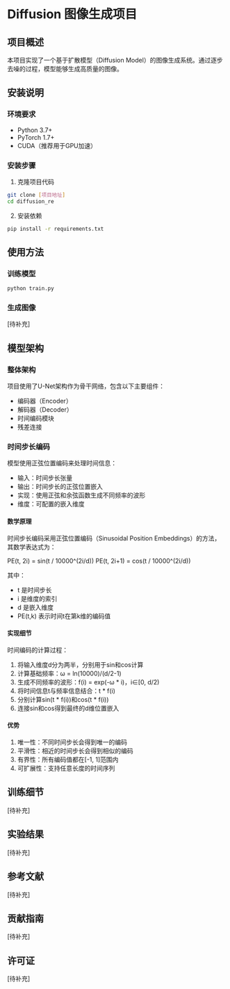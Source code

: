 # Diffusion 图像生成项目

## 项目概述
本项目实现了一个基于扩散模型（Diffusion Model）的图像生成系统。通过逐步去噪的过程，模型能够生成高质量的图像。

## 安装说明

### 环境要求
- Python 3.7+
- PyTorch 1.7+
- CUDA（推荐用于GPU加速）

### 安装步骤
1. 克隆项目代码
```bash
git clone [项目地址]
cd diffusion_re
```

2. 安装依赖
```bash
pip install -r requirements.txt
```

## 使用方法

### 训练模型
```bash
python train.py
```

### 生成图像
[待补充]

## 模型架构

### 整体架构
项目使用了U-Net架构作为骨干网络，包含以下主要组件：
- 编码器（Encoder）
- 解码器（Decoder）
- 时间编码模块
- 残差连接

### 时间步长编码
模型使用正弦位置编码来处理时间信息：

- 输入：时间步长张量
- 输出：时间步长的正弦位置嵌入
- 实现：使用正弦和余弦函数生成不同频率的波形
- 维度：可配置的嵌入维度

#### 数学原理
时间步长编码采用正弦位置编码（Sinusoidal Position Embeddings）的方法，其数学表达式为：

PE(t, 2i) = sin(t / 10000^(2i/d))
PE(t, 2i+1) = cos(t / 10000^(2i/d))

其中：
- t 是时间步长
- i 是维度的索引
- d 是嵌入维度
- PE(t,k) 表示时间t在第k维的编码值

#### 实现细节
时间编码的计算过程：
1. 将输入维度d分为两半，分别用于sin和cos计算
2. 计算基础频率：ω = ln(10000)/(d/2-1)
3. 生成不同频率的波形：f(i) = exp(-ω * i)，i∈[0, d/2)
4. 将时间信息t与频率信息结合：t * f(i)
5. 分别计算sin(t * f(i))和cos(t * f(i))
6. 连接sin和cos得到最终的d维位置嵌入

#### 优势
1. 唯一性：不同时间步长会得到唯一的编码
2. 平滑性：相近的时间步长会得到相似的编码
3. 有界性：所有编码值都在[-1, 1]范围内
4. 可扩展性：支持任意长度的时间序列

## 训练细节
[待补充]

## 实验结果
[待补充]

## 参考文献
[待补充]

## 贡献指南
[待补充]

## 许可证
[待补充]